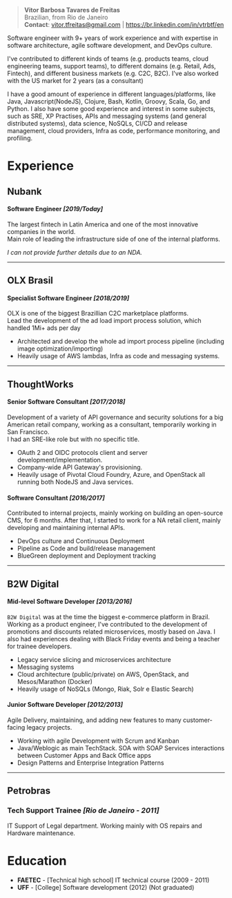 > __Vitor Barbosa Tavares de Freitas__  
Brazilian, from Rio de Janeiro  
__Contact__: vitor.tfreitas@gmail.com | https://br.linkedin.com/in/vtrbtf/en  

Software engineer with 9+ years of work experience and with expertise in software architecture, agile software development, and DevOps culture.

I've contributed to different kinds of teams (e.g. products teams, cloud engineering teams, support teams), to different domains (e.g. Retail, Ads, Fintech), and different business markets (e.g. C2C, B2C). I've also worked with the US market for 2 years (as a consultant)

I have a good amount of experience in different languages/platforms, like Java, Javascript(NodeJS), Clojure, Bash, Kotlin, Groovy, Scala, Go, and Python. I also have some good experience and interest in some subjects, such as SRE, XP Practises, APIs and messaging systems (and general distributed systems), data science, NoSQLs, CI/CD and release management, cloud providers, Infra as code, performance monitoring, and profiling.


# Experience

## Nubank
#### Software Engineer _[2019/Today]_
The largest fintech in Latin America and one of the most innovative companies in the world.  
Main role of leading the infrastructure side of one of the internal platforms. 

_I can not provide further details due to an NDA._

-----

## OLX Brasil
#### Specialist Software Engineer _[2018/2019]_
OLX is one of the biggest Brazillian C2C marketplace platforms.  
Lead the development of the ad load import process solution, which handled 1Mi+ ads per day

- Architected and develop the whole ad import process pipeline (including image optimization/importing)
- Heavily usage of AWS lambdas, Infra as code and messaging systems.

-----

## ThoughtWorks
#### Senior Software Consultant _[2017/2018]_
Development of a variety of API governance and security solutions for a big American retail company, working as a consultant, temporarily working in San Francisco.  
I had an SRE-like role but with no specific title.

- OAuth 2 and OIDC protocols client and server development/implementation.
- Company-wide API Gateway's provisioning.
- Heavily usage of Pivotal Cloud Foundry, Azure, and OpenStack all running both NodeJS and Java services.

#### Software Consultant _[2016/2017]_
Contributed to internal projects, mainly working on building an open-source CMS, for 6 months. After that, I started to work for a NA retail client, mainly developing and maintaining internal APIs.

- DevOps culture and Continuous Deployment
- Pipeline as Code and build/release management
- BlueGreen deployment and Deployment tracking

-----

## B2W Digital
#### Mid-level Software Developer  _[2013/2016]_
`B2W Digital` was at the time the biggest e-commerce platform in Brazil.  
Working as a product engineer, I've contributed to the development of promotions and discounts related microservices, mostly based on Java. I also had experiences dealing with Black Friday events and being a teacher for trainee developers.

- Legacy service slicing and microservices architecture
- Messaging systems
- Cloud architecture (public/private) on AWS, OpenStack, and Mesos/Marathon (Docker)
- Heavily usage of NoSQLs (Mongo, Riak, Solr e Elastic Search)

#### Junior Software Developer  _[2012/2013]_
Agile Delivery, maintaining, and adding new features to many customer-facing legacy projects.

- Working with agile Development with Scrum and Kanban
- Java/Weblogic as main TechStack. SOA with SOAP Services interactions between Customer Apps and Back Office apps
- Design Patterns and Enterprise Integration Patterns

--------

## Petrobras
### Tech Support Trainee _[Rio de Janeiro - 2011]_ 
IT Support of Legal department. Working mainly with OS repairs and Hardware maintenance.

# Education
- __FAETEC__ -  [Technical high school] IT technical course (2009 - 2011)
- __UFF__ -  [College] Software development  (2012) (Not graduated)
  
